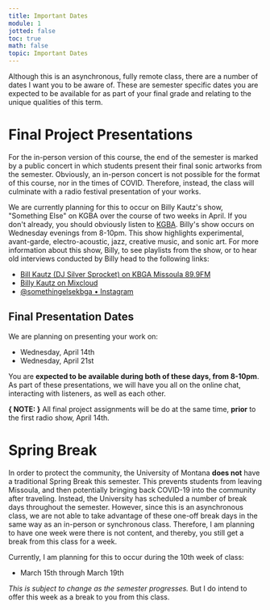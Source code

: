 ```yaml
---
title: Important Dates
module: 1
jotted: false
toc: true
math: false
topic: Important Dates
---
```


Although this is an asynchronous, fully remote class, there are a number of dates I want you to be aware of. These are semester specific dates you are expected to be available for as part of your final grade and relating to the unique qualities of this term.


# Final Project Presentations

For the in-person version of this course, the end of the semester is marked by a public concert in which students present their final sonic artworks from the semester. Obviously, an in-person concert is not possible for the format of this course, nor in the times of COVID. Therefore, instead, the class will culminate with a radio festival presentation of your works.

We are currently planning for this to occur on Billy Kautz's show, "Something Else" on KGBA over the course of two weeks in April. If you don't already, you should obviously listen to [KGBA](https://www.kbga.org). Billy's show occurs on Wednesday evenings from 8-10pm. This show highlights experimental, avant-garde, electro-acoustic, jazz, creative music, and sonic art. For more information about this show, Billy, to see playlists from the show, or to hear old interviews conducted by Billy head to the following links:

- [Bill Kautz (DJ Silver Sprocket) on KBGA Missoula 89.9FM](https://spinitron.com/KBGA/dj/37934/Bill-Kautz-DJ-Silver-Sprocket)
- [Billy Kautz on Mixcloud](https://www.mixcloud.com/bill-kautz/)
- [@somethingelsekbga • Instagram](https://www.instagram.com/somethingelsekbga/)

## Final Presentation Dates

We are planning on presenting your work on:

- Wednesday, April 14th
- Wednesday, April 21st

You are **expected to be available during both of these days, from 8-10pm**. As part of these presentations, we will have you all on the online chat, interacting with listeners, as well as each other.

**{ NOTE: }** All final project assignments will be do at the same time, **prior** to the first radio show, April 14th.



# Spring Break

In order to protect the community, the University of Montana **does not** have a traditional Spring Break this semester. This prevents students from leaving Missoula, and then potentially bringing back COVID-19 into the community after traveling. Instead, the University has scheduled a number of break days throughout the semester. However, since this is an asynchronous class, we are not able to take advantage of these one-off break days in the same way as an in-person or synchronous class. Therefore, I am planning to have one week were there is not content, and thereby, you still get a break from this class for a week.

Currently, I am planning for this to occur during the 10th week of class:

- March 15th through March 19th

_This is subject to change as the semester progresses._ But I do intend to offer this week as a break to you from this class.
